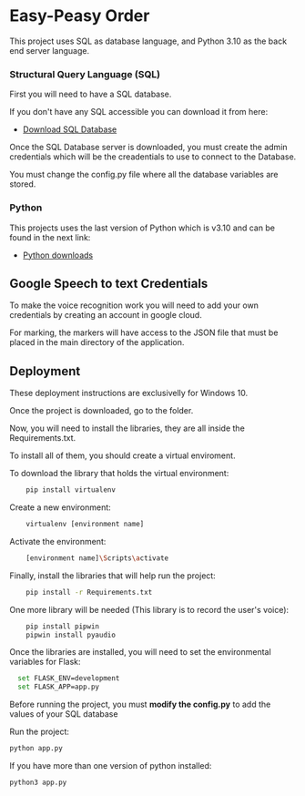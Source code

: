 # Easy-Peasy Order

This project uses SQL as database language, and Python 3.10 as the back end server language.

### Structural Query Language (SQL)

First you will need to have a SQL database.

If you don't have any SQL accessible you can download it from here:

- [Download SQL Database](https://dev.mysql.com/downloads/installer/)

Once the SQL Database server is downloaded, you must create the admin credentials which will be the creadentials to use to connect to the Database.

You must change the config.py file where all the database variables are stored.

### Python

This projects uses the last version of Python which is v3.10 and can be found in the next link:

- [Python downloads](https://www.python.org/downloads/)

## Google Speech to text Credentials

To make the voice recognition work you will need to add your own credentials by creating an account in google cloud.

For marking, the markers will have access to the JSON file that must be placed in the main directory of the application.



## Deployment

These deployment instructions are exclusivelly for Windows 10.

Once the project is downloaded, go to the folder.

Now, you will need to install the libraries, they are all inside the Requirements.txt.

To install all of them, you should create a virtual enviroment.

To download the library that holds the virtual environment:

```bash
    pip install virtualenv
```

Create a new environment:
```bash
    virtualenv [environment name]
```

Activate the environment:

```bash
    [environment name]\Scripts\activate
```

Finally, install the libraries that will help run the project:

```bash
    pip install -r Requirements.txt
```

One more library will be needed (This library is to record the user's voice):

```bash
    pip install pipwin
    pipwin install pyaudio
```

Once the libraries are installed, you will need to set the environmental variables for Flask:

```bash
  set FLASK_ENV=development
  set FLASK_APP=app.py
```

Before running the project, you must **modify the config.py** to add the values of your SQL database

Run the project:

```bash
python app.py
```

If you have more than one version of python installed:

```bash
python3 app.py
```
